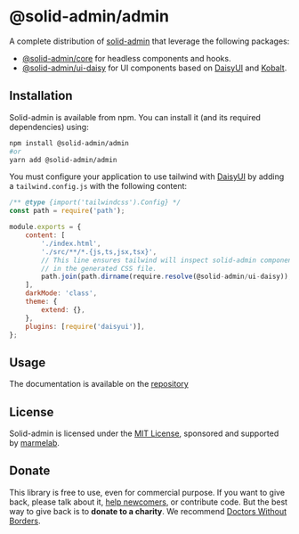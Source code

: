 # @solid-admin/admin

A complete distribution of [solid-admin](https://github.com/marmelab/solid-admin) that leverage the following packages:

- [@solid-admin/core](https://www.npmjs.com/package/@solid-admin/core) for headless components and hooks.
- [@solid-admin/ui-daisy](https://www.npmjs.com/package/@solid-admin/ui-daisy) for UI components based on [DaisyUI](https://daisyui.com/) and [Kobalt](https://kobalte.dev/).

## Installation

Solid-admin is available from npm. You can install it (and its required dependencies) using:

```sh
npm install @solid-admin/admin
#or
yarn add @solid-admin/admin
```

You must configure your application to use tailwind with [DaisyUI](https://daisyui.com/) by adding a `tailwind.config.js` with the following content:

```js
/** @type {import('tailwindcss').Config} */
const path = require('path');

module.exports = {
	content: [
		'./index.html',
		'./src/**/*.{js,ts,jsx,tsx}',
        // This line ensures tailwind will inspect solid-admin components for classes and include them
        // in the generated CSS file.
		path.join(path.dirname(require.resolve(@solid-admin/ui-daisy)), '**/*.(js|jsx)'),
	],
	darkMode: 'class',
	theme: {
		extend: {},
	},
	plugins: [require('daisyui')],
};
```

## Usage

The documentation is available on the [repository](https://github.com/marmelab/solid-admin/tree/main/packages/admin/docs)

## License

Solid-admin is licensed under the [MIT License](https://github.com/marmelab/solid-admin/blob/master/LICENSE.md), sponsored and supported by [marmelab](https://marmelab.com).

## Donate

This library is free to use, even for commercial purpose. If you want to give back, please talk about it, [help newcomers](https://stackoverflow.com/questions/tagged/solid-admin), or contribute code. But the best way to give back is to **donate to a charity**. We recommend [Doctors Without Borders](https://www.doctorswithoutborders.org/).
